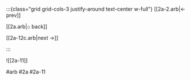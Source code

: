 :::{class="grid grid-cols-3 justify-around text-center w-full"}
[[2a-2.arb|← prev]]

[[2a.arb|⌂ back]]

[[2a-12c.arb|next →]]

:::

![[2a-11]]

#arb #2a #2a-11